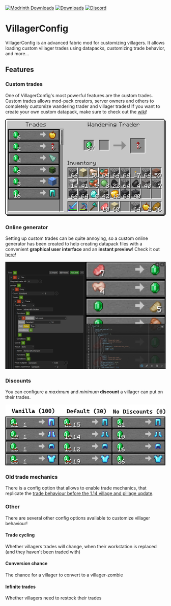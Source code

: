 [![Modrinth Downloads](https://img.shields.io/modrinth/dt/OClpEDe3?label=Modrinth&logo=Modrinth)](https://modrinth.com/mod/villagerconfig)
[![Downloads](https://cf.way2muchnoise.eu/400741.svg)](https://www.curseforge.com/minecraft/mc-mods/villagerconfig)
[![Discord](https://img.shields.io/discord/904419828192927885.svg?logo=discord)](https://discord.gg/HeZayd6SxF)

# VillagerConfig
VillagerConfig is an advanced fabric mod for customizing villagers. It allows loading custom villager trades using
datapacks, customizing trade behavior, and more...

## Features
### Custom trades
One of VillagerConfig's most powerful features are the custom trades. Custom trades allows mod-pack creators, server owners 
and others to completely customize wandering trader and villager trades! If you want to create your own custom datapack, 
make sure to check out the [wiki](https://github.com/DrexHD/VillagerConfig/wiki/Get-started)!

![](media/wandering_trader.png)

### Online generator
Setting up custom trades can be quite annoying, so a custom online generator has been created to help creating datapack
files with a convenient **graphical user interface** and an **instant preview**!
Check it out [here](https://villagerconfig.vercel.app/villagerconfig/?preset=butcher)!

![](media/generator.png)

### Discounts
You can configure a *maximum* and *minimum* **discount** a villager can put on their trades.

![](media/discount.png)

### Old trade mechanics
There is a config option that allows to enable trade mechanics, that replicate the [trade behaviour before the 1.14 village and pillage update](https://minecraft.fandom.com/wiki/Trading/Before_Village_%26_Pillage#Mechanics).

### Other
There are several other config options available to customize villager behaviour!
#### Trade cycling
Whether villagers trades will change, when their workstation is replaced (and they haven't been traded with)

#### Conversion chance
The chance for a villager to convert to a villager-zombie

#### Infinite trades
Whether villagers need to restock their trades